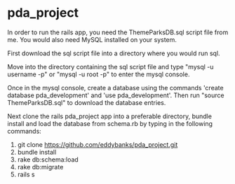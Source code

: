 # pda_project

In order to run the rails app, you need the ThemeParksDB.sql script file from me. You would also need MySQL installed on your system.

First download the sql script file into a directory where you would run sql.

Move into the directory containing the sql script file and type "mysql -u username -p" or "mysql -u root -p" to enter the mysql console.

Once in the mysql console, create a database using the commands 'create database pda_development' and 'use pda_development'.
Then run "source ThemeParksDB.sql" to download the database entries.

Next clone the rails pda_project app into a preferable directory, bundle install and load the database from schema.rb by typing in the following commands:

1. git clone https://github.com/eddybanks/pda_project.git
2. bundle install
3. rake db:schema:load
4. rake db:migrate
5. rails s

